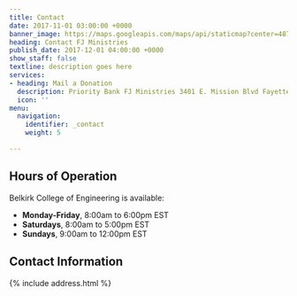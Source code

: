 ```yaml
---
title: Contact
date: 2017-11-01 03:00:00 +0000
banner_image: https://maps.googleapis.com/maps/api/staticmap?center=487+university+ave,+new+york+city&zoom=12&scale=2&size=600x290&maptype=satellite&format=png&visual_refresh=true&markers=size:mid%7Ccolor:0xff0000%7Clabel:1%7C500+university+ave,+new+york+city
heading: Contact FJ Ministries
publish_date: 2017-12-01 04:00:00 +0000
show_staff: false
textline: description goes here
services:
- heading: Mail a Donation
  description: Priority Bank FJ Ministries 3401 E. Mission Blvd Fayetteville, AR 72703
  icon: ''
menu:
  navigation:
    identifier: _contact
    weight: 5

---
```

## Hours of Operation
Belkirk College of Engineering is available:

- **Monday-Friday**, 8:00am to 6:00pm EST
- **Saturdays**, 8:00am to 5:00pm EST
- **Sundays**, 9:00am to 12:00pm EST

## Contact Information
{% include address.html %}
